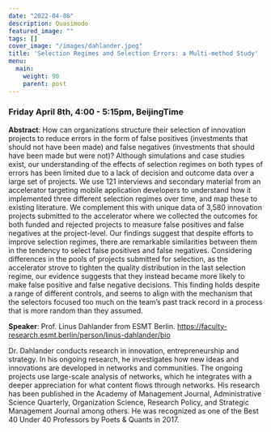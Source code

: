 ```yaml
---
date: "2022-04-08"
description: Quasimodo
featured_image: ""
tags: []
cover_image: "/images/dahlander.jpeg"
title: 'Selection Regimes and Selection Errors: a Multi-method Study'
menu:
  main:
    weight: 90
    parent: post
---
```

### Friday April 8th, 4:00 - 5:15pm, BeijingTime

**Abstract**: How can organizations structure their selection of innovation projects to reduce errors in the form of false positives (investments that should not have been made) and false negatives (investments that should have been made but were not)? Although simulations and case studies exist, our understanding of the effects of selection regimes on both types of errors has been limited due to a lack of decision and outcome data over a large set of projects. We use 121 interviews and secondary material from an accelerator targeting mobile application developers to understand how it implemented three different selection regimes over time, and map these to existing literature. We complement this with unique data of 3,580 innovation projects submitted to the accelerator where we collected the outcomes for both funded and rejected projects to measure false positives and false negatives at the project-level. Our findings suggest that despite efforts to improve selection regimes, there are remarkable similarities between them in the tendency to select false positives and false negatives. Considering differences in the pools of projects submitted for selection, as the accelerator strove to tighten the quality distribution in the last selection regime, our evidence suggests that they instead became more likely to make false positive and false negative decisions. This finding holds despite a range of different controls, and seems to align with the mechanism that the selectors focused too much on the team’s past track record in a process that is more random than they assumed.

**Speaker**: Prof. Linus Dahlander from  ESMT Berlin. https://faculty-research.esmt.berlin/person/linus-dahlander/bio

Dr. Dahlander conducts research in innovation, entrepreneurship and strategy. In his ongoing research, he investigates how new ideas and innovations are developed in networks and communities. The ongoing projects use large-scale analysis of networks, which he integrates with a deeper appreciation for what content flows through networks. His research has been published in the Academy of Management Journal, Administrative Science Quarterly, Organization Science, Research Policy, and Strategic Management Journal among others. He was recognized as one of the Best 40 Under 40 Professors by Poets & Quants in 2017.
